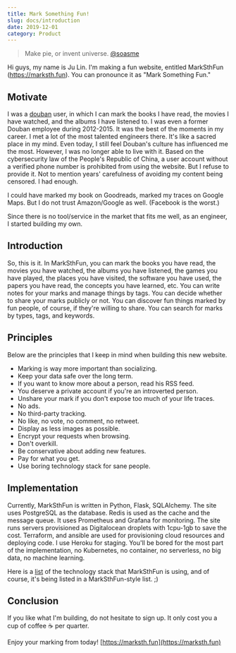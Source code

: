 ```yaml
---
title: Mark Something Fun!
slug: docs/introduction
date: 2019-12-01
category: Product
---
```


> Make pie, or invent universe. [@soasme](https://www.douban.com/people/soasme/)

Hi guys, my name is Ju Lin. I'm making a fun website, entitled MarkSthFun (<https://marksth.fun>).
You can pronounce it as "Mark Something Fun."

## Motivate

I was a [douban](https://www.douban.com) user, in which I can mark the books I have read, the movies I have watched, and the albums I have listened to. I was even a former Douban employee during 2012-2015. It was the best of the moments in my career. I met a lot of the most talented engineers there. It's like a sacred place in my mind. Even today, I still feel Douban's culture has influenced me the most. However, I was no longer able to live with it. Based on the cybersecurity law of the People's Republic of China, a user account without a verified phone number is prohibited from using the website. But I refuse to provide it. Not to mention years' carefulness of avoiding my content being censored. I had enough.

I could have marked my book on Goodreads, marked my traces on Google Maps. But I do not trust Amazon/Google as well. (Facebook is the worst.)

Since there is no tool/service in the market that fits me well, as an engineer, I started building my own.

## Introduction

So, this is it. In MarkSthFun, you can mark the books you have read, the movies you have watched,
the albums you have listened, the games you have played, the places you have visited, the software you have used, the papers you have read, the concepts you have learned, etc.
You can write notes for your marks and manage things by tags.
You can decide whether to share your marks publicly or not.
You can discover fun things marked by fun people, of course, if they're willing to share.
You can search for marks by types, tags, and keywords.

## Principles

Below are the principles that I keep in mind when building this new website.

* Marking is way more important than socializing.
* Keep your data safe over the long term.
* If you want to know more about a person, read his RSS feed.
* You deserve a private account if you're an introverted person.
* Unshare your mark if you don't expose too much of your life traces.
* No ads.
* No third-party tracking.
* No like, no vote, no comment, no retweet.
* Display as less images as possible.
* Encrypt your requests when browsing.
* Don't overkill.
* Be conservative about adding new features.
* Pay for what you get.
* Use boring technology stack for sane people.

## Implementation

Currently, MarkSthFun is written in Python, Flask, SQLAlchemy. The site uses PostgreSQL as the database. Redis is used as the cache and the message queue. It uses Prometheus and Grafana for monitoring. The site runs servers provisioned as Digitalocean droplets with 1cpu-1gb to save the cost. Terraform, and ansible are used for provisioning cloud resources and deploying code. I use Heroku for staging. You'll be bored for the most part of the implementation, no Kubernetes, no container, no serverless, no big data, no machine learning.

Here is a [list](https://marksth.fun/u/soasme/t/marksthfun-stack/) of the technology stack that MarkSthFun is using, and of course, it's being listed in a MarkSthFun-style list. ;)

## Conclusion

If you like what I'm building, do not hesitate to sign up.
It only cost you a cup of coffee ☕ per quarter.

Enjoy your marking from today! [https://marksth.fun](https://marksth.fun)
